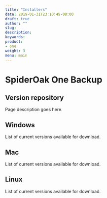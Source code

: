 ```yaml
---
title: "Installers"
date: 2019-01-31T23:10:49-08:00
draft: true
author: ""
slug: 
description: 
keywords: 
product: 
- one 
weight: 3
menu: main
---
```


# SpiderOak One Backup
## Version repository
Page description goes here. 

## Windows 
List of current versions available for download. 

## Mac 
List of current versions available for download. 

## Linux
List of current versions available for download. 

